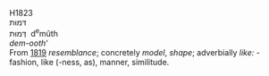 H1823  
דּמוּת  
דְּמוּת ‎ d<sup>e</sup>mûth  
*dem-ooth‘*  
From [1819](h1819) *resemblance*; concretely *model*, *shape*;
adverbially *like: -* fashion, like (-ness, as), manner, similitude.  
